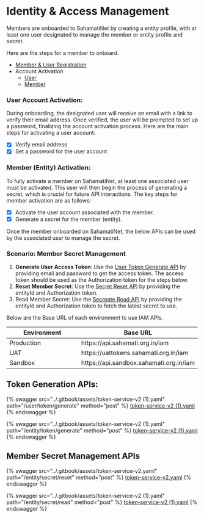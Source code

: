 # Identity & Access Management

Members are onboarded to SahamatiNet by creating a entity profile, with at least one user designated to manage the member or entity profile and secret.&#x20;

Here are the steps for a member to onboard.

* [Member & User Registration](../sahamatinet/proxy.md#onboarding-process)
* Account Activation
  * [User](identity-and-access-management.md#user-account-activation)
  * [Member](identity-and-access-management.md#member-entity-activation)

### User Account Activation:

During onboarding, the designated user will receive an email with a link to verify their email address. Once verified, the user will be prompted to set up a password, finalizing the account activation process. Here are the main steps for activating a user account:

* [x] Verify email address
* [x] Set a password for the user account

### Member (Entity) Activation:

To fully activate a member on SahamatiNet, at least one associated user must be activated. This user will then begin the process of generating a secret, which is crucial for future API interactions. The key steps for member activation are as follows:

* [x] Activate the user account associated with the member.
* [x] Generate a secret for the member (entity).

Once the member onboarded on SahamatiNet, the below APIs can be used by the associated user to manage the secret.

### Scenario: Member Secret Management

1. **Generate User Access Token**: Use the [User Token Generate API](identity-and-access-management.md#user-token-generate) by providing email and password to get the access token. The access token should be used as the Authorization token for the steps below.
2. **Reset Member Secret**: Use the [Secret Reset API](identity-and-access-management.md#entity-secret-reset) by providing the entityId and Authorization token.
3. Read Member Secret: Use the [Secreate Read API](identity-and-access-management.md#entity-secret-read) by providing the entityId and Authorization token to fetch the latest secret to use.

Below are the Base URL of each environment to use IAM APIs.

<table><thead><tr><th width="172">Environment</th><th>Base URL</th></tr></thead><tbody><tr><td>Production</td><td>https://api.sahamati.org.in/iam</td></tr><tr><td>UAT</td><td>https://uattokens.sahamati.org.in/iam</td></tr><tr><td>Sandbox</td><td>https://api.sandbox.sahamati.org.in/iam</td></tr></tbody></table>

## Token Generation APIs:

{% swagger src="../.gitbook/assets/token-service-v2 (1).yaml" path="/user/token/generate" method="post" %}
[token-service-v2 (1).yaml](<../.gitbook/assets/token-service-v2 (1).yaml>)
{% endswagger %}

{% swagger src="../.gitbook/assets/token-service-v2 (1).yaml" path="/entity/token/generate" method="post" %}
[token-service-v2 (1).yaml](<../.gitbook/assets/token-service-v2 (1).yaml>)
{% endswagger %}

## Member Secret Management APIs

{% swagger src="../.gitbook/assets/token-service-v2.yaml" path="/entity/secret/reset" method="post" %}
[token-service-v2.yaml](../.gitbook/assets/token-service-v2.yaml)
{% endswagger %}

{% swagger src="../.gitbook/assets/token-service-v2 (1).yaml" path="/entity/secret/read" method="post" %}
[token-service-v2 (1).yaml](<../.gitbook/assets/token-service-v2 (1).yaml>)
{% endswagger %}
